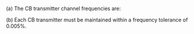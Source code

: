 (a) The CB transmitter channel frequencies are:

(b) Each CB transmitter must be maintained within a frequency tolerance of 0.005%.

